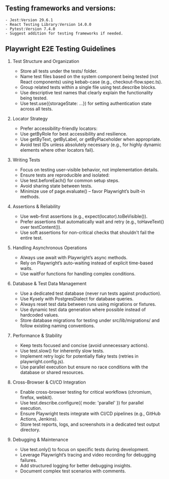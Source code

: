 ## Testing frameworks and versions:

    - Jest:Version 29.6.1
    - React Testing Library:Version 14.0.0
    - Pytest:Version 7.4.0
    - Suggest addition for testing frameworks if needed.

## Playwright E2E Testing Guidelines

1.  Test Structure and Organization

    - Store all tests under the tests/ folder.
    - Name test files based on the system component being tested (not React components) using kebab-case (e.g., checkout-flow.spec.ts).
    - Group related tests within a single file using test.describe blocks.
    - Use descriptive test names that clearly explain the functionality being tested.
    - Use test.use({storageState: ...}) for setting authentication state across all tests.

2.  Locator Strategy

    - Prefer accessibility-friendly locators:
    - Use getByRole for best accessibility and resilience.
    - Use getByText, getByLabel, or getByPlaceholder when appropriate.
    - Avoid test IDs unless absolutely necessary (e.g., for highly dynamic elements where other locators fail).

3.  Writing Tests

    - Focus on testing user-visible behavior, not implementation details.
    - Ensure tests are reproducible and isolated:
    - Use test.beforeEach() for common setup steps.
    - Avoid sharing state between tests.
    - Minimize use of page.evaluate() – favor Playwright’s built-in methods.

4.  Assertions & Reliability

    - Use web-first assertions (e.g., expect(locator).toBeVisible()).
    - Prefer assertions that automatically wait and retry (e.g., toHaveText() over textContent()).
    - Use soft assertions for non-critical checks that shouldn't fail the entire test.

5.  Handling Asynchronous Operations

    - Always use await with Playwright’s async methods.
    - Rely on Playwright’s auto-waiting instead of explicit time-based waits.
    - Use waitFor functions for handling complex conditions.

6.  Database & Test Data Management

    - Use a dedicated test database (never run tests against production).
    - Use Kysely with PostgresDialect for database queries.
    - Always reset test data between runs using migrations or fixtures.
    - Use dynamic test data generation where possible instead of hardcoded values.
    - Store database migrations for testing under src/lib/migrations/ and follow existing naming conventions.

7.  Performance & Stability

    - Keep tests focused and concise (avoid unnecessary actions).
    - Use test.slow() for inherently slow tests.
    - Implement retry logic for potentially flaky tests (retries in playwright.config.js).
    - Use parallel execution but ensure no race conditions with the database or shared resources.

8.  Cross-Browser & CI/CD Integration

    - Enable cross-browser testing for critical workflows (chromium, firefox, webkit).
    - Use test.describe.configure({ mode: 'parallel' }) for parallel execution.
    - Ensure Playwright tests integrate with CI/CD pipelines (e.g., GitHub Actions, Jenkins).
    - Store test reports, logs, and screenshots in a dedicated test output directory.

9.  Debugging & Maintenance
    - Use test.only() to focus on specific tests during development.
    - Leverage Playwright’s tracing and video recording for debugging failures.
    - Add structured logging for better debugging insights.
    - Document complex test scenarios with comments.
